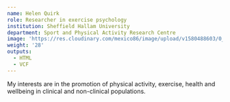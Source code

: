 ```yaml
---
name: Helen Quirk
role: Researcher in exercise psychology
institution: Sheffield Hallam University
department: Sport and Physical Activity Research Centre
image: 'https://res.cloudinary.com/mexico86/image/upload/v1580488603/0_pgdf5q.jpg'
weight: '28'
outputs:
  - HTML
  - VCF
---
```



My interests are in the promotion of physical activity, exercise, health and wellbeing in clinical and non-clinical populations.
